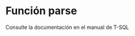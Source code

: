 ﻿---
FunctionName: "parse"
FunctionType: "SQL"
Autogenerated: true
---

# Función  parse

Consulte la documentación en el manual de T-SQL
